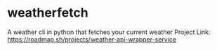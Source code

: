 # weatherfetch
A weather cli in python that fetches your current weather
Project Link: https://roadmap.sh/projects/weather-api-wrapper-service
